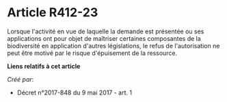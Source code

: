 # Article R412-23

Lorsque l'activité en vue de laquelle la demande est présentée ou ses applications ont pour objet de maîtriser certaines
composantes de la biodiversité en application d'autres législations, le refus de l'autorisation ne peut être motivé par le
risque d'épuisement de la ressource.

**Liens relatifs à cet article**

_Créé par_:

  - Décret n°2017-848 du 9 mai 2017 - art. 1
